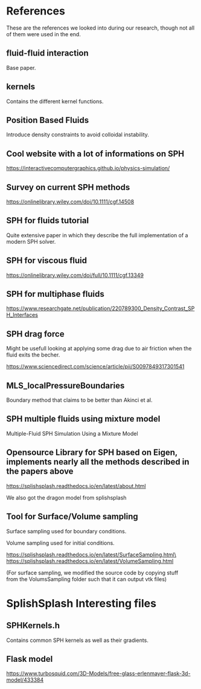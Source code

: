 # References

These are the references we looked into during our research, though not all of them were used in the end.

## fluid-fluid interaction

Base paper. 

## kernels

Contains the different kernel functions.

## Position Based Fluids

Introduce density constraints to avoid colloidal instability.

## Cool website with a lot of informations on SPH

https://interactivecomputergraphics.github.io/physics-simulation/

## Survey on current SPH methods

https://onlinelibrary.wiley.com/doi/10.1111/cgf.14508


## SPH for fluids tutorial

Quite extensive paper in which they describe the full implementation of a modern SPH solver.


## SPH for viscous fluid

https://onlinelibrary.wiley.com/doi/full/10.1111/cgf.13349

## SPH for multiphase fluids

https://www.researchgate.net/publication/220789300_Density_Contrast_SPH_Interfaces

## SPH drag force

Might be usefull looking at applying some drag due to air friction when the fluid exits the becher.

https://www.sciencedirect.com/science/article/pii/S0097849317301541

## MLS_localPressureBoundaries

Boundary method that claims to be better than Akinci et al.

## SPH multiple fluids using mixture model

Multiple-Fluid SPH Simulation Using a Mixture Model

## Opensource Library for SPH based on Eigen, implements nearly all the methods described in the papers above

https://splishsplash.readthedocs.io/en/latest/about.html

We also got the dragon model from splishsplash

## Tool for Surface/Volume sampling

Surface sampling used for boundary conditions.

Volume sampling used for initial conditions.

https://splishsplash.readthedocs.io/en/latest/SurfaceSampling.html\
https://splishsplash.readthedocs.io/en/latest/VolumeSampling.html

(For surface sampling, we modified the source code by copying stuff \
from the VolumsSampling folder such that it can output vtk files)

# SplishSplash Interesting files

## SPHKernels.h

Contains common SPH kernels as well as their gradients.

## Flask model

https://www.turbosquid.com/3D-Models/free-glass-erlenmayer-flask-3d-model/433384

